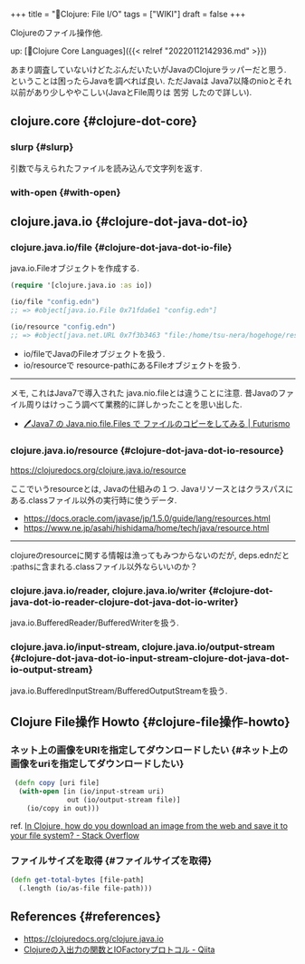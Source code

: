 +++
title = "📝Clojure: File I/O"
tags = ["WIKI"]
draft = false
+++

Clojureのファイル操作他.

up: [📂Clojure Core Languages]({{< relref "20220112142936.md" >}})

あまり調査していないけどたぶんだいたいがJavaのClojureラッパーだと思う. ということは困ったらJavaを調べれば良い. ただJavaは Java7以降のnioとそれ以前があり少しややこしい(JavaとFile周りは 苦労 したので詳しい).


## clojure.core {#clojure-dot-core}


### slurp {#slurp}

引数で与えられたファイルを読み込んで文字列を返す.


### with-open {#with-open}


## clojure.java.io {#clojure-dot-java-dot-io}


### clojure.java.io/file {#clojure-dot-java-dot-io-file}

java.io.Fileオブジェクトを作成する.

```clojure
(require '[clojure.java.io :as io])

(io/file "config.edn")
;; => #object[java.io.File 0x71fda6e1 "config.edn"]

(io/resource "config.edn")
;; => #object[java.net.URL 0x7f3b3463 "file:/home/tsu-nera/hogehoge/resources/config.edn"]
```

-   io/fileでJavaのFileオブジェクトを扱う.
-   io/resourceで resource-pathにあるFileオブジェクトを扱う.

---

メモ, これはJava7で導入された java.nio.fileとは違うことに注意.
昔Javaのファイル周りはけっこう調べて業務的に詳しかったことを思い出した.

-   [🖊Java7 の Java.nio.file.Files で ファイルのコピーをしてみる | Futurismo](https://futurismo.biz/archives/2976/)


### clojure.java.io/resource {#clojure-dot-java-dot-io-resource}

<https://clojuredocs.org/clojure.java.io/resource>

ここでいうresourceとは, Javaの仕組みの１つ.
Javaリソースとはクラスパスにある.classファイル以外の実行時に使うデータ.

-   <https://docs.oracle.com/javase/jp/1.5.0/guide/lang/resources.html>
-   <https://www.ne.jp/asahi/hishidama/home/tech/java/resource.html>

---

clojureのresourceに関する情報は漁ってもみつからないのだが,
deps.ednだと :pathsに含まれる.classファイル以外ならいいのか？


### clojure.java.io/reader, clojure.java.io/writer {#clojure-dot-java-dot-io-reader-clojure-dot-java-dot-io-writer}

java.io.BufferedReader/BufferedWriterを扱う.


### clojure.java.io/input-stream, clojure.java.io/output-stream {#clojure-dot-java-dot-io-input-stream-clojure-dot-java-dot-io-output-stream}

java.io.BufferedInputStream/BufferedOutputStreamを扱う.


## Clojure File操作 Howto {#clojure-file操作-howto}


### ネット上の画像をURIを指定してダウンロードしたい {#ネット上の画像をuriを指定してダウンロードしたい}

```clojure
 (defn copy [uri file]
  (with-open [in (io/input-stream uri)
              out (io/output-stream file)]
    (io/copy in out)))
```

ref. [In Clojure, how do you download an image from the web and save it to your file system? - Stack Overflow](https://stackoverflow.com/questions/15628682/in-clojure-how-do-you-download-an-image-from-the-web-and-save-it-to-your-file-s)


### ファイルサイズを取得 {#ファイルサイズを取得}

```clojure
(defn get-total-bytes [file-path]
  (.length (io/as-file file-path)))
```


## References {#references}

-   <https://clojuredocs.org/clojure.java.io>
-   [Clojureの入出力の関数とIOFactoryプロトコル - Qiita](https://qiita.com/hatappo/items/e292bd2132a89cfd6761)

